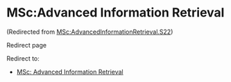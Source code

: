 






MSc:Advanced Information Retrieval
==================================



(Redirected from [MSc:AdvancedInformationRetrieval.S22](/index.php?title=MSc:AdvancedInformationRetrieval.S22&redirect=no "MSc:AdvancedInformationRetrieval.S22"))  

Redirect page


Redirect to:

* [MSc: Advanced Information Retrieval](/index.php/MSc:_Advanced_Information_Retrieval "MSc: Advanced Information Retrieval")









